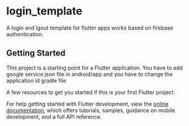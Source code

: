 # login_template

A login and lgout template for flutter apps works based on firebase authentication.

## Getting Started

This project is a starting point for a Flutter application.
You have to add google service json file in android/app and you have to change the application id gradle file


A few resources to get you started if this is your first Flutter project:


For help getting started with Flutter development, view the
[online documentation](https://docs.flutter.dev/), which offers tutorials,
samples, guidance on mobile development, and a full API reference.
